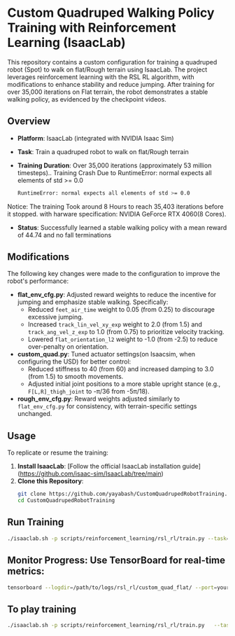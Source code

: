 # Custom Quadruped Walking Policy Training with Reinforcement Learning (IsaacLab)
This repository contains a custom configuration for training a quadruped robot (Spot) to walk on flat/Rough terrain using IsaacLab. The project leverages reinforcement learning with the RSL RL algorithm, with modifications to enhance stability and reduce jumping. After training for over 35,000 iterations on Flat terrain, the robot demonstrates a stable walking policy, as evidenced by the checkpoint videos.

## Overview
- **Platform**: IsaacLab (integrated with NVIDIA Isaac Sim)
- **Task**: Train a quadruped robot to walk on flat/Rough terrain
- **Training Duration**: Over 35,000 iterations (approximately 53 million timesteps).. Training Crash Due to RuntimeError: normal expects all elements of std >= 0.0
 
	```bash
	RuntimeError: normal expects all elements of std >= 0.0
	```
 Notice: The training Took around 8 Hours to reach 35,403 iterations before it stopped. with harware specification: NVIDIA GeForce RTX 4060(8 Cores).
- **Status**: Successfully learned a stable walking policy with a mean reward of 44.74 and no fall terminations

## Modifications
The following key changes were made to the configuration to improve the robot's performance:
- **flat_env_cfg.py**: Adjusted reward weights to reduce the incentive for jumping and emphasize stable walking. Specifically:
  - Reduced `feet_air_time` weight to 0.05 (from 0.25) to discourage excessive jumping.
  - Increased `track_lin_vel_xy_exp` weight to 2.0 (from 1.5) and `track_ang_vel_z_exp` to 1.0 (from 0.75) to prioritize velocity tracking.
  - Lowered `flat_orientation_l2` weight to -1.0 (from -2.5) to reduce over-penalty on orientation.
- **custom_quad.py**: Tuned actuator settings(on Isaacsim, when configuring the USD) for better control:
  - Reduced stiffness to 40 (from 60) and increased damping to 3.0 (from 1.5) to smooth movements.
  - Adjusted initial joint positions to a more stable upright stance (e.g., `F[L,R]_thigh_joint` to -π/36 from -5π/18).
- **rough_env_cfg.py**: Reward weights adjusted similarly to `flat_env_cfg.py` for consistency, with terrain-specific settings unchanged.

## Usage
To replicate or resume the training:
1. **Install IsaacLab**: [Follow the official IsaacLab installation guide] (https://github.com/isaac-sim/IsaacLab/tree/main)
2. **Clone this Repository**: 
   ```bash
   git clone https://github.com/yayabash/CustomQuadrupedRobotTraining.git
   cd CustomQuadrupedRobotTraining
   ```
## Run Training

   ```bash
   ./isaaclab.sh -p scripts/reinforcement_learning/rsl_rl/train.py --task=Isaac-Velocity-Flat-Custom-Quad-v0 --num_envs 64 --video
   ```
	
## Monitor Progress: Use TensorBoard for real-time metrics:

   ```bash
   tensorboard --logdir=/path/to/logs/rsl_rl/custom_quad_flat/ --port=your_port
   ```
	
## To play training

   ```bash
   ./isaaclab.sh -p scripts/reinforcement_learning/rsl_rl/train.py   --task=Isaac-Velocity-Flat-Custom-Quad-v0   --num_envs 64 --checkpoint /path/to/last_checkpoint
   ```
	
